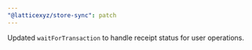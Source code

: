 ```yaml
---
"@latticexyz/store-sync": patch
---
```


Updated `waitForTransaction` to handle receipt status for user operations.
